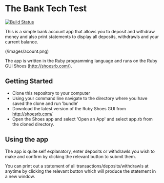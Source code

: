 # The Bank Tech Test

[![Build Status](https://travis-ci.org/PaulWallis42/bank_tech_test.svg?branch=master)](https://travis-ci.org/PaulWallis42/bank_tech_test)

This is a simple bank account app that allows you to deposit and withdraw money and also print statements to display all deposits, withdrawls and your current balance.

(/images/acount.png)

The app is written in the Ruby programming language and runs on the Ruby GUI Shoes (http://shoesrb.com/).


## Getting Started
* Clone this repository to your computer
* Using your command line navigate to the directory where you have saved the clone and run 'bundle'
* Download the latest version of the Ruby Shoes GUI from http://shoesrb.com/
* Open the Shoes app and select 'Open an App' and select app.rb from the cloned directory.

## Using the app
The app is quite self explanatory, enter deposits or withdrawls you wish to make and confirm by clicking the relevant button to submit them.

You can print out a statement of all transactions/deposits/withdrawls at anytime by clicking the relevant button which will produce the statement in a new window.
